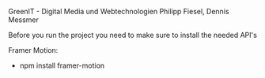 GreenIT - Digital Media und Webtechnologien
Philipp Fiesel, Dennis Messmer

Before you run the project you need to make sure to install the needed API's

Framer Motion:
* npm install framer-motion